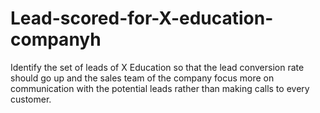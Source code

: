# Lead-scored-for-X-education-companyh
Identify the set of leads of X Education so that the lead conversion rate should go up and the sales team of the company focus more on communication with the potential leads rather than making calls to every customer.
